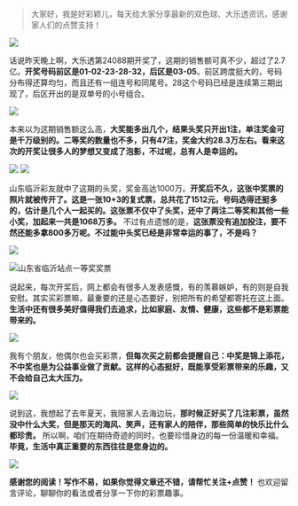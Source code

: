> 大家好，我是好彩颖儿，每天给大家分享最新的双色球、大乐透资讯，感谢家人们的点赞支持！

![](https://cdn.jsdelivr.net/gh/wangwenjie1314/PicCDN/2024-8-1/1722474861615-image.png)


话说昨天晚上啊，大乐透第24088期开奖了，这期的销售额可真不少，超过了2.7亿。**开奖号码前区是01-02-23-28-32，后区是03-05**。前区跨度挺大的，号码分布得还算均匀，而且还有一组连号和同尾号。28这个号码已经是连续第三期出现了，后区开出的是双单号的小号组合。

![](https://cdn.jsdelivr.net/gh/wangwenjie1314/PicCDN/2024-8-1/1722474971606-image.png)


本来以为这期销售额这么高，**大奖能多出几个，结果头奖只开出1注，单注奖金可是千万级别的。二等奖的数量也不多，只有47注，奖金大约28.3万左右。看来这次的开奖让很多人的梦想又变成了泡影，不过呢，总有人是幸运的。**

![](https://cdn.jsdelivr.net/gh/wangwenjie1314/PicCDN/2024-8-1/1722474930728-image.png)
![](https://cdn.jsdelivr.net/gh/wangwenjie1314/PicCDN/2024-8-1/1722474945036-image.png)


山东临沂彩友就中了这期的头奖，奖金高达1000万。**开奖后不久，这张中奖票的照片就被传开了。这是一张10+3的复式票，总共花了1512元，号码选得还挺多的，估计是几个人一起买的。这张票不仅中了头奖，还中了两注二等奖和其他一些小奖，加起来一共是1068万多。** 不过有点遗憾的是，**这张票没有追加投注，要不然还能多拿800多万呢。不过能中头奖已经是非常幸运的事了，不是吗？**

![](https://cdn.jsdelivr.net/gh/wangwenjie1314/PicCDN/2024-8-1/1722474915849-image.png)


![山东省临沂站点一等奖奖票](https://cdn.jsdelivr.net/gh/wangwenjie1314/PicCDN/2024-8-1/1722495608683-image.png)


说起来，每次开奖后，网上都会有很多人发表感慨，有的羡慕嫉妒，有的则是自我安慰。其实买彩票嘛，最重要的还是心态要好，别把所有的希望都寄托在这上面。**生活中还有很多美好值得我们去追求，比如家庭、友情、健康，这些都不是彩票能带来的。**


![](https://cdn.jsdelivr.net/gh/wangwenjie1314/PicCDN/2024-8-1/1722495554722-image.png)



我有个朋友，他偶尔也会买彩票，**但每次买之前都会提醒自己：中奖是锦上添花，不中奖也是为公益事业做了贡献。这样的心态挺好，既能享受彩票带来的乐趣，又不会给自己太大压力。**

![](https://cdn.jsdelivr.net/gh/wangwenjie1314/PicCDN/2024-8-1/1722495232395-image.png)


说到这，我想起了去年夏天，我陪家人去海边玩，**那时候正好买了几注彩票，虽然没中什么大奖，但是那天的海风、笑声，还有家人的陪伴，那些简单的快乐比什么都珍贵。** 所以啊，咱们在期待奇迹的同时，也要珍惜身边的每一份温暖和幸福。**毕竟，生活中真正重要的东西往往是您身边的。**

![](https://cdn.jsdelivr.net/gh/wangwenjie1314/PicCDN/2024-7-19/1721351711257-image.png)

**感谢您的阅读！写作不易，如果你觉得文章还不错，请帮忙关注+点赞！** 也欢迎留言评论，聊聊你的看法或者分享一下你的彩票趣事。